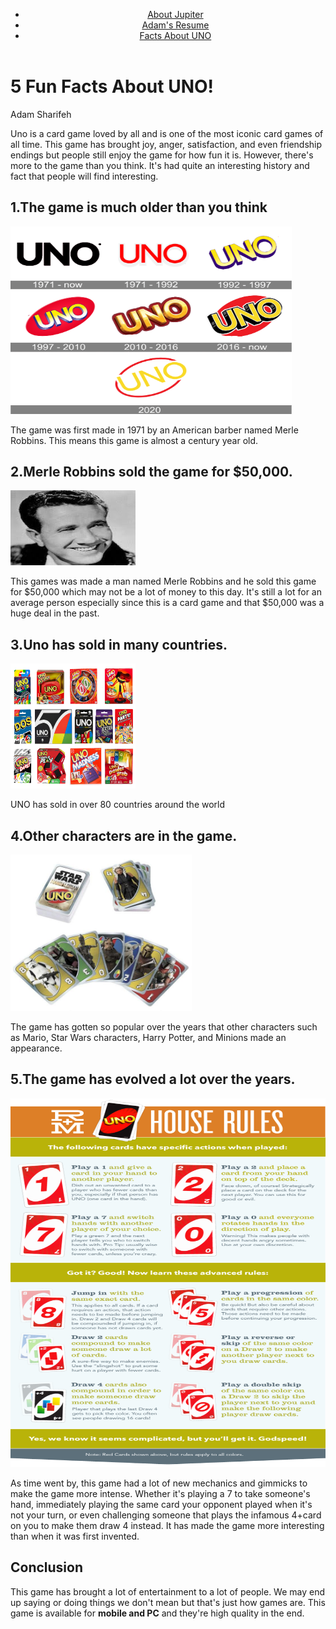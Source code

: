 <!Doctype html>
<html lang="en">
<head>
  <meta charset="UTF-8">
  <title>5 Fun Facts About UNO!</title>
  <link rel="stylesheet" href="css/style.css">
</head>
<body>
  <header id="main-header">
    <div class="nav-container">
      <nav class="navigation">
        <ul>
          <li><a href="https://adam893-o.github.io/jupiter2.css/">About Jupiter</a></li>
          <li><a href="https://adam893-o.github.io/resume.css/">Adam's Resume</a></li>
          <li><a href="https://adam893-o.github.io/Uno2.css">Facts About UNO</a></li>
        </ul>
      </nav>
	  </div>
  </header>
  <div>
	<h1>5 Fun Facts About UNO!</h1>
	<p>Adam Sharifeh</p>
	<p>Uno is a card game loved by all and is one of the most iconic card games of all time. This game has brought joy, anger, satisfaction, and even friendship endings but people still enjoy the game for how fun it is. However, there's more to the game than you think. It's had quite an interesting history and fact that people will find interesting.</p>
	<h2>1.The game is much older than you think</h2>
	  <img src="Media/Image4.png" height="300" width="450" alt="Image of Uno history"/>
	  <p>The game was first made in 1971 by an American barber named Merle Robbins. This means this game is almost a century year old.</p>
	<h2>2.Merle Robbins sold the game for $50,000.</h2>
	  <img src="Media/Image5.jpeg" height="120" width="200" alt="Image of Merle Robbins"/>
	  <p>This games was made a man named Merle Robbins and he sold this game for $50,000 which may not be a lot of money to this day. It's still a lot for an average person especially since this is a card game and that $50,000 was a huge deal in the past.</p>
	<h2>3.Uno has sold in many countries.</h2>
	  <img src="Media/Image6.png" height="200" width="200" alt="Image of other UNO cards"/>
	  <p>UNO has sold in over 80 countries around the world</p>
	<h2>4.Other characters are in the game.</h2>
	  <img src="Media/Image7.jpeg" height="250" width="290" alt="Image of Uno history"/>
	  <p> The game has gotten so popular over the years that other characters such as Mario, Star Wars characters, Harry Potter, and Minions made an appearance.</p>
	<h2>5.The game has evolved a lot over the years.</h2>
	  <img src="Media/Image8.png" height="590" width="600" alt="Image of Uno new rules"/>
	  <p>As time went by, this game had a lot of new mechanics and gimmicks to make the game more intense. Whether it's playing a 7 to take someone's hand, immediately playing the same card your opponent played when it's not your turn, or even challenging someone that plays the infamous 4+card on you to make them draw 4 instead. It has made the game more interesting than when it was first invented.</p>
	<h2>Conclusion</h2>
	  <p>This game has brought a lot of entertainment to a lot of people. We may end up saying or doing things we don't mean but that's just how games are. This game is available for <strong>mobile and PC</strong> and they're high quality in the end.</p>
  </div>
</body>
</html>
